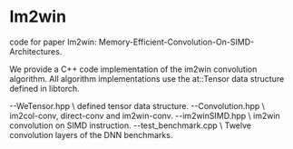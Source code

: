 # Im2win
code for paper Im2win: Memory-Efficient-Convolution-On-SIMD-Architectures.

We provide a C++ code implementation of the im2win convolution algorithm. All algorithm implementations use the at::Tensor data structure defined in libtorch.

  --WeTensor.hpp \ defined tensor data structure.
  --Convolution.hpp \ im2col-conv, direct-conv and im2win-conv.
  --im2winSIMD.hpp \ im2win convolution on SIMD instruction.
  --test_benchmark.cpp \ Twelve convolution layers of the DNN benchmarks.
